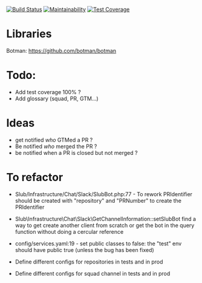 [![Build Status](https://travis-ci.com/SamirBoulil/slub.svg?branch=master)](https://travis-ci.com/SamirBoulil/slub)
[![Maintainability](https://api.codeclimate.com/v1/badges/afb6042b14df680869f2/maintainability)](https://codeclimate.com/github/SamirBoulil/slub/maintainability)
[![Test Coverage](https://api.codeclimate.com/v1/badges/afb6042b14df680869f2/test_coverage)](https://codeclimate.com/github/SamirBoulil/slub/test_coverage)

# Libraries

Botman: https://github.com/botman/botman


# Todo:
- Add test coverage 100% ?
- Add glossary (squad, PR, GTM...)

# Ideas
- get notified *who* GTMed a PR ?
- Be notified *who* merged the PR ?
- be notified when a PR is closed but not merged ?

# To refactor
- Slub/Infrastructure/Chat/Slack/SlubBot.php:77 - To rework PRIdentifier should be created with "repository" and "PRNumber" to create the PRIdentifier
- Slub\Infrastructure\Chat\Slack\GetChannelInformation::setSlubBot find a way to get create another client from scratch or get the bot in the query function without doing a cercular reference
- config/services.yaml:19 - set public classes to false: the "test" env should have public true (unless the bug has been fixed)

- Define different configs for repositories in tests and in prod
- Define different configs for squad channel in tests and in prod
